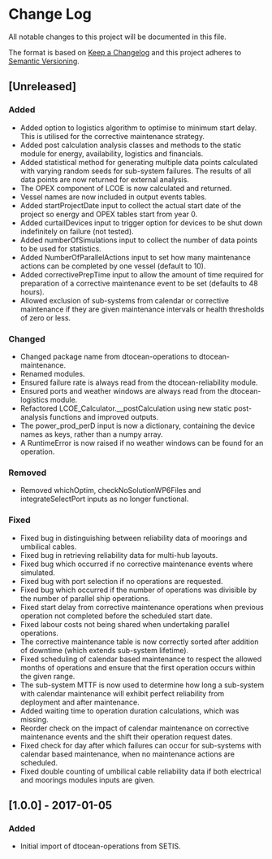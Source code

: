 # Change Log

All notable changes to this project will be documented in this file.

The format is based on [Keep a Changelog](http://keepachangelog.com/)
and this project adheres to [Semantic Versioning](http://semver.org/).

## [Unreleased]

### Added

- Added option to logistics algorithm to optimise to minimum start delay. This
  is utilised for the corrective maintenance strategy.
- Added post calculation analysis classes and methods to the static module for
  energy, availability, logistics and financials. 
- Added statistical method for generating multiple data points calculated with 
  varying random seeds for sub-system failures. The results of all data points 
  are now returned for external analysis.
- The OPEX component of LCOE is now calculated and returned.
- Vessel names are now included in output events tables.
- Added startProjectDate input to collect the actual start date of the project 
  so energy and OPEX tables start from year 0.
- Added curtailDevices input to trigger option for devices to be shut down 
  indefinitely on failure (not tested).
- Added numberOfSimulations input to collect the number of data points to be
  used for statistics.
- Added NumberOfParallelActions input to set how many maintenance actions 
  can be completed by one vessel (default to 10).
- Added correctivePrepTime input to allow the amount of time required for
  preparation of a corrective maintenance event to be set (defaults to 48
  hours).
- Allowed exclusion of sub-systems from calendar or corrective maintenance if
  they are given maintenance intervals or health thresholds of zero or less.

### Changed

- Changed package name from dtocean-operations to dtocean-maintenance.
- Renamed modules.
- Ensured failure rate is always read from the dtocean-reliability module.
- Ensured ports and weather windows are always read from the dtocean-logistics
  module.
- Refactored LCOE_Calculator.__postCalculation using new static post-analysis 
  functions and improved outputs.
- The power_prod_perD input is now a dictionary, containing the device names as
  keys, rather than a numpy array.
- A RuntimeError is now raised if no weather windows can be found for an
  operation.

### Removed

- Removed whichOptim, checkNoSolutionWP6Files and integrateSelectPort inputs
  as no longer functional.

### Fixed

- Fixed bug in distinguishing between reliability data of moorings and
  umbilical cables.
- Fixed bug in retrieving reliability data for multi-hub layouts.
- Fixed bug which occurred if no corrective maintenance events where simulated.
- Fixed bug with port selection if no operations are requested.
- Fixed bug which occurred if the number of operations was divisible by the
  number of parallel ship operations.
- Fixed start delay from corrective maintenance operations when previous
  operation not completed before the scheduled start date.
- Fixed labour costs not being shared when undertaking parallel operations.
- The corrective maintenance table is now correctly sorted after addition of
  downtime (which extends sub-system lifetime).
- Fixed scheduling of calendar based maintenance to respect the allowed months
  of operations and ensure that the first operation occurs within the given
  range.
- The sub-system MTTF is now used to determine how long a sub-system with 
  calendar maintenance will exhibit perfect reliability from deployment and 
  after maintenance.
- Added waiting time to operation duration calculations, which was missing.
- Reorder check on the impact of calendar maintenance on corrective maintenance
  events and the shift  their operation request dates.
- Fixed check for day after which failures can occur for sub-systems with
  calendar based maintenance, when no maintenance actions are scheduled.
- Fixed double counting of umbilical cable reliability data if both electrical 
  and moorings modules inputs are given.

## [1.0.0] - 2017-01-05

### Added

- Initial import of dtocean-operations from SETIS.
